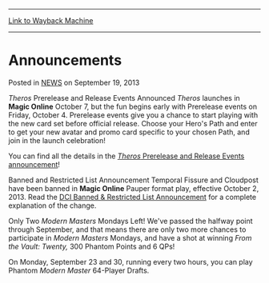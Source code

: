 
---
[Link to Wayback Machine](https://web.archive.org/web/20210430190946/https://magic.wizards.com/en/articles/archive/announcements-2013-09-19)

[_metadata_:description]:- "Theros Prerelease and Release Events Announced Theros launches in Magic Online October 7, but the fun begins early with Prerelease events on Friday, October 4. Prerelease events give you a chance to start playing with the new card set before official release. Choose your Hero's Path and enter to get your new avatar and promo card specific to your chosen Path, and join in the"
[_metadata_:generator]:- "Drupal 7 (http://drupal.org)"
[_metadata_:node]:- "46564"
[_metadata_:publish_date]:- "2013-09-19"
[_metadata_:source]:- "div-main-content"
[_metadata_:title]:- "Announcements"
[_metadata_:wayback_capture_timestamp]:- "2021-04-30 19:09:46"
[_metadata_:wayback_raw_url]:- "https://web.archive.org/web/20210430190946id_/https://magic.wizards.com/en/articles/archive/announcements-2013-09-19"
[_metadata_:wayback_url]:- "https://magic.wizards.com/en/articles/archive/announcements-2013-09-19"
---


Announcements
=============



 Posted in [NEWS](/en/articles?source=MX_Nav2020)
 on September 19, 2013 










*Theros* Prerelease and Release Events Announced
*Theros* launches in **Magic Online** October 7, but the fun begins early with Prerelease events on Friday, October 4. Prerelease events give you a chance to start playing with the new card set before official release. Choose your Hero's Path and enter to get your new avatar and promo card specific to your chosen Path, and join in the launch celebration!


You can find all the details in the [*Theros* Prerelease and Release Events announcement](http://archive.wizards.com/Magic/Magazine/Article.aspx?x=mtg/daily/other/09162013)!


Banned and Restricted List Announcement
Temporal Fissure and Cloudpost have been banned in **Magic Online** Pauper format play, effective October 2, 2013. Read the [DCI Banned & Restricted List Announcement](http://archive.wizards.com/Magic/Magazine/Article.aspx?x=mtg/daily/feature/265b) for a complete explanation of the change.


Only Two *Modern Masters* Mondays Left!
We've passed the halfway point through September, and that means there are only two more chances to participate in *Modern Masters* Mondays, and have a shot at winning *From the Vault: Twenty,* 300 Phantom Points and 6 QPs!


On Monday, September 23 and 30, running every two hours, you can play Phantom *Modern Master* 64-Player Drafts.







